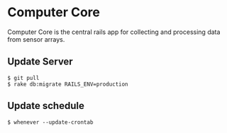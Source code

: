 # Computer Core

Computer Core is the central rails app for collecting and processing data from sensor arrays.

## Update Server

```
$ git pull
$ rake db:migrate RAILS_ENV=production
```

## Update schedule

`$ whenever --update-crontab`
